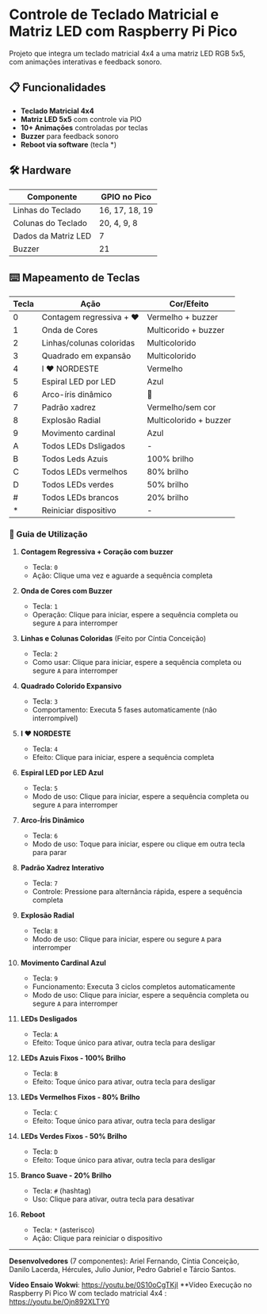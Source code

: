# Controle de Teclado Matricial e Matriz LED com Raspberry Pi Pico

Projeto que integra um teclado matricial 4x4 a uma matriz LED RGB 5x5, com animações interativas e feedback sonoro.

## 📋 Funcionalidades
- **Teclado Matricial 4x4**
- **Matriz LED 5x5** com controle via PIO
- **10+ Animações** controladas por teclas
- **Buzzer** para feedback sonoro
- **Reboot via software** (tecla *)

## 🛠 Hardware
| Componente       | GPIO no Pico |
|------------------|--------------|
| Linhas do Teclado| 16, 17, 18, 19 | 
| Colunas do Teclado| 20, 4, 9, 8 |
| Dados da Matriz LED| 7          |
| Buzzer           | 21           |


## ⌨️ Mapeamento de Teclas
| Tecla | Ação                          | Cor/Efeito                 |
|-------|-------------------------------|----------------------------|
| 0     | Contagem regressiva + ❤️     | Vermelho + buzzer          |
| 1     | Onda de Cores                | Multicorido + buzzer        |
| 2     | Linhas/colunas coloridas     | Multicolorido               |
| 3     | Quadrado em expansão         | Multicolorido              |
| 4     | I ❤️ NORDESTE                | Vermelho                   |
| 5     | Espiral LED por LED          | Azul                       |
| 6     | Arco-íris dinâmico           | 🌈                         |
| 7     | Padrão xadrez                | Vermelho/sem cor           |
| 8     | Explosão Radial              | Multicolorido + buzzer     |
| 9     | Movimento cardinal           | Azul                       |
| A     | Todos LEDs Dsligados         | -                          |
| B     | Todos Leds Azuis             | 100% brilho                |
| C     | Todos LEDs vermelhos         | 80% brilho                 |
| D     | Todos LEDs verdes            | 50% brilho                 |
| #     | Todos LEDs brancos           | 20% brilho                 |
| *     | Reiniciar dispositivo        | -                          |

### 🎨 Guia de Utilização

1. **Contagem Regressiva + Coração com buzzer**  
   - Tecla: `0`  
   - Ação: Clique uma vez e aguarde a sequência completa

2. **Onda de Cores com Buzzer**  
   - Tecla: `1`  
   - Operação: Clique para iniciar, espere a sequência completa ou segure `A` para interromper

3. **Linhas e Colunas Coloridas** (Feito por Cíntia Conceição)
   - Tecla: `2`  
   - Como usar: Clique para iniciar, espere a sequência completa ou segure `A` para interromper

4. **Quadrado Colorido Expansivo**  
   - Tecla: `3`  
   - Comportamento: Executa 5 fases automaticamente (não interrompível)

5. **I ❤️ NORDESTE**
    - Tecla: `4`  
    - Efeito: Clique para iniciar, espere a sequência completa

6. **Espiral LED por LED Azul**  
   - Tecla: `5`  
   - Modo de uso: Clique para iniciar, espere a sequência completa ou segure `A` para interromper

7. **Arco-Íris Dinâmico**  
   - Tecla: `6`  
   - Modo de uso: Toque para iniciar, espere ou clique em outra tecla para parar

8. **Padrão Xadrez Interativo**  
   - Tecla: `7`  
   - Controle: Pressione para alternância rápida, espere a sequência completa

9. **Explosão Radial**  
   - Tecla: `8`  
   - Modo de uso: Clique para iniciar, espere ou segure `A` para interromper

10. **Movimento Cardinal Azul**  
    - Tecla: `9`  
    - Funcionamento: Executa 3 ciclos completos automaticamente
    - Modo de uso: Clique para iniciar, espere a sequência completa ou segure `A` para interromper
11. **LEDs Desligados**  
    - Tecla: `A`  
    - Efeito: Toque único para ativar, outra tecla para desligar

12. **LEDs Azuis Fixos - 100% Brilho**
    - Tecla: `B`  
    - Efeito: Toque único para ativar, outra tecla para desligar

13. **LEDs Vermelhos Fixos - 80% Brilho**  
    - Tecla: `C`  
    - Efeito: Toque único para ativar, outra tecla para desligar

15. **LEDs Verdes Fixos - 50% Brilho**  
    - Tecla: `D`  
    - Efeito: Toque único para ativar, outra tecla para desligar

16. **Branco Suave - 20% Brilho**
    - Tecla: `#` (hashtag)  
    - Uso: Clique para ativar, outra tecla para desativar

19. **Reboot**  
    - Tecla: `*` (asterisco)  
    - Ação: Clique para reiniciar o dispositivo 
   
   --------------------------------------------------
**Desenvolvedores** (7 componentes): Ariel Fernando, Cíntia Conceição, Danilo Lacerda, Hércules, Julio Junior, Pedro Gabriel e Tárcio Santos.

**Vídeo Ensaio Wokwi**: https://youtu.be/0S10oCgTKjI
**Vídeo Execução no Raspberry Pi Pico W com teclado matricial 4x4 : https://youtu.be/Ojn892XLTY0
